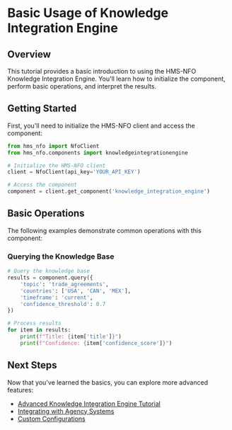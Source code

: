 # Basic Usage of Knowledge Integration Engine

## Overview

This tutorial provides a basic introduction to using the HMS-NFO Knowledge Integration Engine. You'll learn how to initialize the component, perform basic operations, and interpret the results.

## Getting Started

First, you'll need to initialize the HMS-NFO client and access the component:

```python
from hms_nfo import NfoClient
from hms_nfo.components import knowledgeintegrationengine

# Initialize the HMS-NFO client
client = NfoClient(api_key='YOUR_API_KEY')

# Access the component
component = client.get_component('knowledge_integration_engine')
```

## Basic Operations

The following examples demonstrate common operations with this component:

### Querying the Knowledge Base

```python
# Query the knowledge base
results = component.query({
    'topic': 'trade_agreements',
    'countries': ['USA', 'CAN', 'MEX'],
    'timeframe': 'current',
    'confidence_threshold': 0.7
})

# Process results
for item in results:
    print(f"Title: {item['title']}")
    print(f"Confidence: {item['confidence_score']}")
```

## Next Steps

Now that you've learned the basics, you can explore more advanced features:

- [Advanced Knowledge Integration Engine Tutorial](advanced_knowledge_integration_engine.md)
- [Integrating with Agency Systems](integration_guide.md)
- [Custom Configurations](configuration_guide.md)
